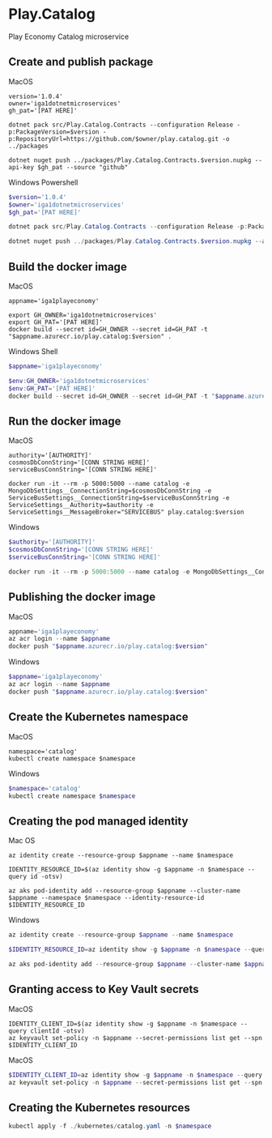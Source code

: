# Play.Catalog

Play Economy Catalog microservice

## Create and publish package

MacOS

```shell
version='1.0.4'
owner='iga1dotnetmicroservices'
gh_pat='[PAT HERE]'

dotnet pack src/Play.Catalog.Contracts --configuration Release -p:PackageVersion=$version -p:RepositoryUrl=https://github.com/$owner/play.catalog.git -o ../packages

dotnet nuget push ../packages/Play.Catalog.Contracts.$version.nupkg --api-key $gh_pat --source "github"
```

Windows Powershell

```powershell
$version='1.0.4'
$owner='iga1dotnetmicroservices'
$gh_pat='[PAT HERE]'

dotnet pack src/Play.Catalog.Contracts --configuration Release -p:PackageVersion=$version -p:RepositoryUrl=https://github.com/$owner/play.catalog.git -o ../packages

dotnet nuget push ../packages/Play.Catalog.Contracts.$version.nupkg --api-key $gh_pat --source "github"
```

## Build the docker image

MacOS

```shell
appname='iga1playeconomy'

export GH_OWNER='iga1dotnetmicroservices'
export GH_PAT='[PAT HERE]'
docker build --secret id=GH_OWNER --secret id=GH_PAT -t "$appname.azurecr.io/play.catalog:$version" .
```

Windows Shell

```powershell
$appname='iga1playeconomy'

$env:GH_OWNER='iga1dotnetmicroservices'
$env:GH_PAT='[PAT HERE]'
docker build --secret id=GH_OWNER --secret id=GH_PAT -t "$appname.azurecr.io/play.catalog:$version" .
```

## Run the docker image

MacOS

```shell 
authority='[AUTHORITY]'
cosmosDbConnString='[CONN STRING HERE]'
serviceBusConnString='[CONN STRING HERE]'

docker run -it --rm -p 5000:5000 --name catalog -e MongoDbSettings__ConnectionString=$cosmosDbConnString -e ServiceBusSettings__ConnectionString=$serviceBusConnString -e ServiceSettings__Authority=$authority -e ServiceSettings__MessageBroker="SERVICEBUS" play.catalog:$version
```

Windows

```powershell
$authority='[AUTHORITY]'
$cosmosDbConnString='[CONN STRING HERE]'
$serviceBusConnString='[CONN STRING HERE]'

docker run -it --rm -p 5000:5000 --name catalog -e MongoDbSettings__ConnectionString=$cosmosDbConnString -e ServiceBusSettings__ConnectionString=$serviceBusConnString -e ServiceSettings__Authority=$authority -e ServiceSettings__MessageBroker="SERVICEBUS" play.catalog:$version
```

## Publishing the docker image

MacOS

```powershell
appname='iga1playeconomy'
az acr login --name $appname
docker push "$appname.azurecr.io/play.catalog:$version"
```

Windows

```powershell
$appname='iga1playeconomy'
az acr login --name $appname
docker push "$appname.azurecr.io/play.catalog:$version"
```

## Create the Kubernetes namespace

MacOS

```shell
namespace='catalog'
kubectl create namespace $namespace
```

Windows

```powershell
$namespace='catalog'
kubectl create namespace $namespace
```

## Creating the pod managed identity

Mac OS

```shell
az identity create --resource-group $appname --name $namespace

IDENTITY_RESOURCE_ID=$(az identity show -g $appname -n $namespace --query id -otsv)

az aks pod-identity add --resource-group $appname --cluster-name $appname --namespace $namespace --identity-resource-id $IDENTITY_RESOURCE_ID
```

Windows

```powershell
az identity create --resource-group $appname --name $namespace

$IDENTITY_RESOURCE_ID=az identity show -g $appname -n $namespace --query id -otsv

az aks pod-identity add --resource-group $appname --cluster-name $appname --namespace $namespace --identity-resource-id $IDENTITY_RESOURCE_ID
```

## Granting access to Key Vault secrets

MacOS

```shell
IDENTITY_CLIENT_ID=$(az identity show -g $appname -n $namespace --query clientId -otsv)
az keyvault set-policy -n $appname --secret-permissions list get --spn $IDENTITY_CLIENT_ID
```

MacOS

```powershell
$IDENTITY_CLIENT_ID=az identity show -g $appname -n $namespace --query clientId -otsv
az keyvault set-policy -n $appname --secret-permissions list get --spn $IDENTITY_CLIENT_ID
```

## Creating the Kubernetes resources

```powershell
kubectl apply -f ./kubernetes/catalog.yaml -n $namespace
```
